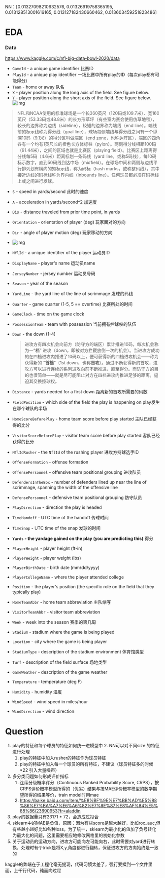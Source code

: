 NN：[0.01327098210632576, 0.01326919758365195, 0.013128513001616165, 0.013127182430660462, 0.013603459251823486]

# EDA

### Data

https://www.kaggle.com/c/nfl-big-data-bowl-2020/data

- `GameId` - a unique game identifier 比赛ID
- `PlayId` - a unique play identifier 一场比赛中所有play的ID（每次play都有可能得分）
- `Team` - home or away 队名
- `X` - player position along the long axis of the field. See figure below.
- `Y` - player position along the short axis of the field. See figure below.
 ![img](https://www.googleapis.com/download/storage/v1/b/kaggle-user-content/o/inbox%2F3258%2F7542d363a19fa3eea77708e6b90bc420%2FFig1.png?generation=1570562067917019&alt=media)
> NFL和NCAA使用的标准球场是一个长360英尺（120码或109.7米）、宽160英尺（53.33码或48.8米）的长方形草坪（有些室内赛会使用仿草地毯），较长的边界称为边线（sideline），较短的边界称为端线（end line）。端线前的标示线称为得分线（goal line），球场每侧端线与得分线之间有一个纵深10码（9.1米）的得分区叫做端区（end zone，也称达阵区），端区的四角各有一个约有1英尺长的橙色长方体标柱（pylon）。两侧得分线相距100码（91.44米），之间的区域也就是比赛区（playing field）。比赛区上距离得分线每5码（4.6米）距离标划一条码线（yard line，或称5码线），每10码标示数字，直到50码线到达中场（midfield）。在球场中间和两侧与边线平行排列划有横向的短标示线，称为码标（hash marks，或称整码线），其中接近边线的码标线称为界内线（inbounds line）。任何球员都必须在码标线上或之间进行发球。
- `S` - speed in yards/second 此时的速度

- `A` - acceleration in yards/second^2 加速度

- `Dis` - distance traveled from prior time point, in yards

- `Orientation` - orientation of player (deg) 玩家面对的方向

- `Dir` - angle of player motion (deg) 玩家移动的方向

- ![img](https://www.googleapis.com/download/storage/v1/b/kaggle-user-content/o/inbox%2F75976%2F277b02ac1a245d56362715d8a550fb74%2Forientation.png?generation=1571665174994396&alt=media)

- `NflId` - a unique identifier of the player 运动员ID

- `DisplayName` - player's name 运动员name

- `JerseyNumber` - jersey number 运动员号码

- `Season` - year of the season

- `YardLine` - the yard line of the line of scrimmage 发球的码线

- `Quarter` - game quarter (1-5, 5 == overtime) 比赛所处的时间

- `GameClock` - time on the game clock 

- `PossessionTeam` - team with possession 当前拥有控球权的队伍

- `Down` - the down (1-4)

  > 进攻方有四次机会向前方（防守方的端区）累计推进10码，每次机会称为一“**档**” 进攻（down，即被对方拦截放倒一次的机会）。当进攻方成功的在四档进攻内推进了10码以上，便可获得新的四档进攻机会——称为获得新的 “**首档**”（1st down，也称**首攻**）。通过不断获得新的首攻，进攻方可以进行连续的系列进攻向前不断推进，直至得分。而防守方的目的也很简单——就是尽可能阻止对方在四档进攻内推进足够的距离，逼迫其交换控球权。

- `Distance` - yards needed for a first down 距离新的首攻所需要的码数

- `FieldPosition` - which side of the field the play is happening on play发生在哪个球队的半场

- `HomeScoreBeforePlay` - home team score before play started 主队已经获得的比分

- `VisitorScoreBeforePlay` - visitor team score before play started 客队已经获得的比分

- `NflIdRusher` - the `NflId` of the rushing player 进攻方持球选手ID

- `OffenseFormation` - offense formation

- `OffensePersonnel` - offensive team positional grouping 进攻队员

- `DefendersInTheBox` - number of defenders lined up near the line of scrimmage, spanning the width of the offensive line

- `DefensePersonnel` - defensive team positional grouping 防守队员

- `PlayDirection` - direction the play is headed

- `TimeHandoff` - UTC time of the  handoff 传球时间

- `TimeSnap` - UTC time of the snap 发球的时间

- **`Yards` - the yardage gained on the play (you are predicting this)** 得分

- `PlayerHeight` - player height (ft-in)

- `PlayerWeight` - player weight (lbs)

- `PlayerBirthDate` - birth date (mm/dd/yyyy)

- `PlayerCollegeName` - where the player attended college

- `Position` - the player's position (the specific role on the field that they typically play)

- `HomeTeamAbbr` - home team abbreviation 主队缩写

- `VisitorTeamAbbr` - visitor team abbreviation

- `Week` - week into the season 赛季的第几周

- `Stadium` - stadium where the game is being played

- `Location` - city where the game is being player

- `StadiumType` - description of the stadium environment 体育馆类型

- `Turf` - description of the field surface 场地类型

- `GameWeather` - description of the game weather

- `Temperature` - temperature (deg F)

- `Humidity` - humidity 湿度

- `WindSpeed` - wind speed in miles/hour

- `WindDirection` - wind direction

# Question
1. play的特征和每个球员的特征如何统一进模型中
    2. NN可以对不同size 的特征进行处理
    1. play的特征中加入rusher的特征作为球员特征
    3. play的特征中加入每一个球员的所有特征，不建议（球员特征多的时候*22 引入大量噪声）
2. 多分类问题如何形成评价指标
    1. 连续分级概率评分（Continuous Ranked Probability Score, CRPS），按CRPS评价概率模型所得的（优劣）结果与按MAE评价概率模型的数学期望所得的结果等价，train model时用mae
    2. https://baike.baidu.com/item/%E8%BF%9E%E7%BB%AD%E5%88%86%E7%BA%A7%E6%A6%82%E7%8E%87%E8%AF%84%E5%88%86/23690953?fr=aladdin
3. play的数据量只有23171 * 72，会造成过拟合
4. sklearn中的MAE是负值，原因：因为有些score是越大越好，比如roc_auc,但有些越小越好比如各种loss，为了统一，sklearn为最小化的值加了负号转化为最大化的问题，这里需要相应地修改网格里的初始化参数
5. 关于运动员的运动方向，进攻方可能向左可能向右，此时需要对yard进行转换，处理时有个trick是将X,y,角度都进行翻转，保证进攻方的方向始终是一致的

kaggle的弊端在于工程化毫无提现，代码习惯太差了，强行要揉到一个文件里面，上千行代码，纯面向过程